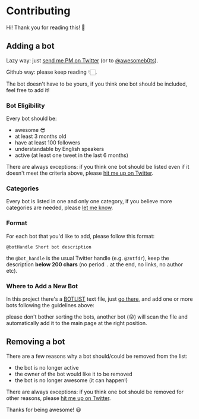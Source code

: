 # Contributing
Hi! Thank you for reading this! 🤗

## Adding a bot
Lazy way: just [send me PM on Twitter](https://twitter.com/zntfdr) (or to [@awesomeb0ts](https://twitter.com/awesomeb0ts)).

Github way: please keep reading 👇🏻.

The bot doesn't have to be yours, if you think one bot should be included, feel free to add it!

### Bot Eligibility 
Every bot should be:

* awesome 😎
* at least 3 months old
* have at least 100 followers
* understandable by English speakers
* active (at least one tweet in the last 6 months)

There are always exceptions: 
if you think one bot should be listed even if it doesn't meet the criteria above, please [hit me up on Twitter](https://twitter.com/zntfdr).​​​

### Categories
​​Every bot is listed in one and only one category, if you believe more categories are needed, please [let me know](https://twitter.com/zntfdr).
​​
### Format
​​For each bot that you'd like to add, please follow this format:

``
@botHandle Short bot description
``

the ``@bot_handle`` is the usual Twitter handle (e.g. ``@zntfdr``), keep the description **below 200 chars** (no period ``.`` at the end, no links, no author etc).

### Where to Add a New Bot
In this project there's a [BOTLIST](assets/data/BOTLIST) text file, just [go there](assets/data/BOTLIST), and add one or more bots following the guidelines above:

please don't bother sorting the bots, another bot (😜) will scan the file and automatically add it to the main page at the right position.

## Removing a bot
There are a few reasons why a bot should/could be removed from the list:

* the bot is no longer active
* the owner of the bot would like it to be removed
* the bot is no longer awesome (it can happen!)

There are always exceptions: 
if you think one bot should be removed for other reasons, please [hit me up on Twitter](https://twitter.com/zntfdr).

Thanks for being awesome! 😃
